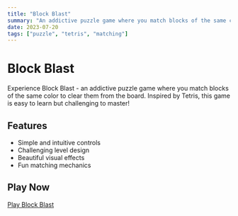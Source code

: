 ```yaml
---
title: "Block Blast"
summary: "An addictive puzzle game where you match blocks of the same color"
date: 2023-07-20
tags: ["puzzle", "tetris", "matching"]
---
```


# Block Blast

Experience Block Blast - an addictive puzzle game where you match blocks of the same color to clear them from the board. Inspired by Tetris, this game is easy to learn but challenging to master!

## Features

- Simple and intuitive controls
- Challenging level design
- Beautiful visual effects
- Fun matching mechanics

## Play Now

[Play Block Blast](https://blockblast.link/) 